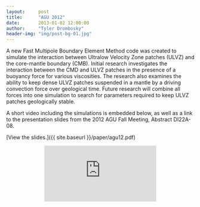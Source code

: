 ```yaml
---
layout:     post
title:      "AGU 2012"
date:       2013-01-02 12:00:00
author:     "Tyler Drombosky"
header-img: "img/post-bg-01.jpg"
---
```


A new Fast Multipole Boundary Element Method code was created to simulate the interaction between Ultralow Velocity Zone patches (ULVZ) and the core-mantle boundary (CMB).  Initial research investigates the interaction between the CMD and ULVZ patches in the presence of a buoyancy force for various viscosities.  The research also examines the ability to keep dense ULVZ patches suspended in a mantle by a driving convection force over geological time.  Future research will combine all forces into one simulation to search for parameters required to keep ULVZ patches geologically stable.

A short video including the simulations is embedded below, as well as a link to the presentation slides from the 2012 AGU Fall Meeting, Abstract DI22A-08.

[View the slides.]({{ site.baseurl }}/paper/agu12.pdf)

<div style="text-align:center">
<iframe src="http://www.youtube.com/embed/dGg95h1RNmI
" frameborder="0" allowfullscreen>
</iframe>
</div>
